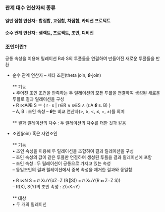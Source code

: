 ### 관계 대수 연산자의 종류
#### 일반 집합 연산자 : 합집합, 교집합, 차집합, 카티션 프로덕트

#### 순수 관계 연산자 : 셀렉트, 프로젝트, 조인, 디비전

### 조인이란?
공통 속성을 이용해 릴레이션 R과 S의 투플들을 연결하여 만들어진 새로운 투플들을 반환

* 순수 관계 연산자 – 세타 조인(theta join, 𝜽-join)<br/><br/>
** 기능<br/>
• 주어진 조인 조건을 만족하는 두 릴레이션의 모든 투플을 연결하여
생성된 새로운 투플로 결과 릴레이션을 구성<br/>
• R ⋈A𝜃B S ＝ { r · s | r∈R ∧ s∈S ∧ (r.A 𝜽 s. B) }<br/>
– A, B : 조인 속성
– 𝜽는 비교 연산자(>, ≥, <, ≤, =, ≠)를 의미<br/><br/>
** 결과 릴레이션의 차수 : 두 릴레이션의 차수를 더한 것과 같음

* 조인(join) 혹은 자연조인<br/><br/>
** 기능<br/>
• 조인 속성을 이용해 두 릴레이션을 조합하여 결과 릴레이션을 구성<br/>
– 조인 속성의 값이 같은 투플만 연결하여 생성된 투플을 결과 릴레이션에 포함<br/>
– 조인 속성 : 두 릴레이션이 공통으로 가지고 있는 속성<br/>
– 동일조인의 결과 릴레이션에서 중복 속성을 제거한 결과와 동일함<br/><br/>
• R ⋈N S = 𝜋 X∪Y(σZ=Z (RS)) = 𝜋 X∪Y(R ⋈ Z=Z S))<br/>
– R(X), S(Y)의 조인 속성 : Z(=X∩Y)<br/><br/>
** 대상<br/>
• 두 개의 릴레이션
